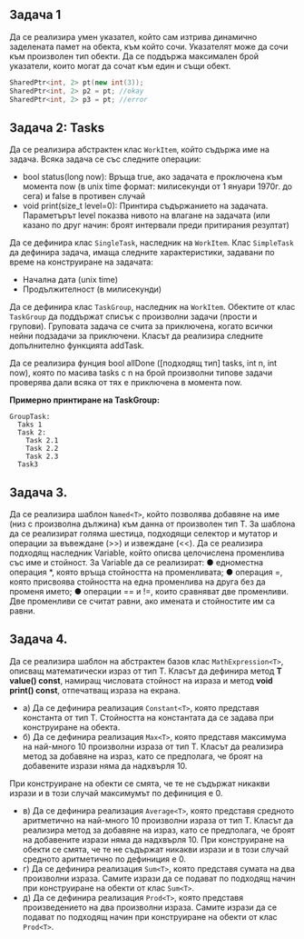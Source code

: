 ## Задача 1
Да се реализира умен указател, който сам изтрива динамично заделената памет на обекта, към който сочи. Указателят може да сочи към произволен тип обекти. 
Да се поддържа максимален брой указатели, които могат да сочат към един и същи обект.

```c++
SharedPtr<int, 2> pt(new int(3));
SharedPtr<int, 2> p2 = pt; //okay
SharedPtr<int, 2> p3 = pt; //error
```

## Задача 2: Tasks
Да се реализира абстрактен клас ```WorkItem```, който съдържа име на задача. Всяка задача се със следните операции:
- bool status(long now): Връща true, ако задачата е проключена към момента now (в unix time формат: милисекунди от 1 януари 1970г. до сега)  и false в противен случай
- void print(size_t level=0): Принтира съдържанието на задачата. Параметърът level показва нивото на влагане на задачата (или казано по друг начин: броят интервали преди притирания резултат)

Да се дефинира клас ```SingleTask```, наследник на ```WorkItem```. Клас ```SimpleTask``` да дефинира задача, имаща следните характеристики, задавани по време на конструиране на задачата:
- Начална дата (unix time)
- Продължителност (в милисекунди)

Да се дефинира клас ```TaskGroup```, наследник на ```WorkItem```. Обектите от клас ```TaskGroup``` да поддържат списък с произволни задачи (прости и групови). Груповата задача се счита за приключена, когато всички нейни подзадачи за приключени. Класът да реализира следните допълнително функцията addTask.

Да се реализира фунция bool allDone ([подходящ тип] tasks, int n, int now), която по масива tasks с n на брой произволни типове задачи проверява дали всяка от тях е приключена в момента now.

**Примерно принтиране на TaskGroup:**
```
GroupTask:
  Taks 1
  Task 2:
    Task 2.1
    Task 2.2
    Task 2.3
  Task3
```


## Задача 3.
Да се реализира шаблон `Named<T>`, който позволява добавяне на име (низ с произволна дължина) към данна от произволен тип T. За шаблона да се реализират голяма шестица, подходящи селектор и мутатор и операции за въвеждане (>>) и извеждане (<<). Да се реализира подходящ наследник Variable, който описва целочислена променлива със име и стойност. За Variable да се реализират:
● едноместна операция *, която връща стойността на променливата;
● операция =, която присвоява стойността на една променлива на друга без да
променя името;
● операции == и !=, които сравняват две променливи. Две променливи се считат равни, ако имената и стойностите им са равни.

## Задача 4.
Да се реализира шаблон на абстрактен базов клас `MathExpression<T>`, описващ математически израз от тип T. 
Класът да дефинира метод **T value() const**, намиращ числовата стойност на израза и метод **void print() const**, отпечатващ израза на екрана.
- а) Да се дефинира реализация `Constant<T>`, която представя константа от тип T. Стойността на константата да се задава при конструиране на обекта.
- б) Да се дефинира реализация `Max<T>`, която представя максимума на най-много 10 произволни израза от тип T. Класът да реализира метод за добавяне на израз, като се предполага, че броят на добавените изрази няма да надхвърля 10.

При конструиране на обекти се смята, че те не съдържат никакви изрази и в този случай максимумът по дефиниция е 0.
 - в) Да се дефинира реализация `Average<T>`, която представя средното аритметично на най-много 10 произволни израза от тип T. 
Класът да реализира метод за добавяне на израз, като се предполага, че броят на добавените изрази няма да надхвърля 10. При конструиране на обекти се смята, че те не съдържат никакви изрази и в този случай средното аритметично по дефиниция е 0.
- г) Да се дефинира реализация `Sum<T>`, която представя сумата на два произволни израза. Самите изрази да се подават по подходящ начин при конструиране на обекти от клас `Sum<T>`.
- д) Да се дефинира реализация `Prod<T>`, която представя произведението на два произволни израза. Самите изрази да се подават по подходящ начин при конструиране на обекти от клас `Prod<T>`.

